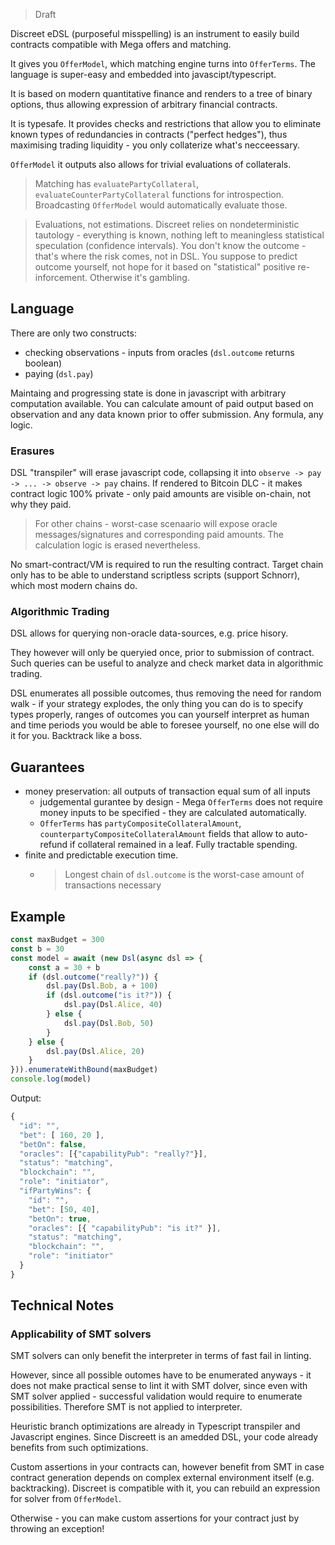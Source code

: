 
> Draft

Discreet eDSL (purposeful misspelling) is an instrument to easily build contracts compatible with Mega offers and matching. 

It gives you `OfferModel`, which matching engine turns into `OfferTerms`. The language is super-easy and embedded into javascipt/typescript.

It is based on modern quantitative finance and renders to a tree of binary options, thus allowing expression of arbitrary financial contracts.

It is typesafe. It provides checks and restrictions that allow you to eliminate known types of redundancies in contracts ("perfect hedges"), thus maximising trading liquidity - you only collaterize what's necceessary.

`OfferModel` it outputs also allows for trivial evaluations of collaterals. 

> Matching has `evaluatePartyCollateral`, `evaluateCounterPartyCollateral` functions for introspection. Broadcasting `OfferModel` would automatically evaluate those.

> Evaluations, not estimations. Discreet relies on nondeterministic tautology - everything is known, nothing left to meaningless statistical speculation (confidence intervals). You don't know the outcome - that's where the risk comes, not in DSL. You suppose to predict outcome yourself, not hope for it based on "statistical" positive re-inforcement. Otherwise it's gambling.

## Language

There are only two constructs:
- checking observations - inputs from oracles (`dsl.outcome` returns boolean)
- paying (`dsl.pay`)

Maintaing and progressing state is done in javascript with arbitrary computation available. You can calculate amount of paid output based on observation and any data known prior to offer submission. Any formula, any logic.

### Erasures

DSL "transpiler" will erase javascript code, collapsing it into `observe -> pay -> ... -> observe -> pay` chains. If rendered to Bitcoin DLC - it makes contract logic 100% private - only paid amounts are visible on-chain, not why they paid.

> For other chains - worst-case scenaario will expose oracle messages/signatures and corresponding paid amounts. The calculation logic is erased nevertheless.

No smart-contract/VM is required to run the resulting contract. Target chain only has to be able to understand scriptless scripts (support Schnorr), which most modern chains do. 

### Algorithmic Trading

DSL allows for querying non-oracle data-sources, e.g. price hisory. 

They however will only be queryied once, prior to submission of contract. Such queries can be useful to analyze and check market data in algorithmic trading.

DSL enumerates all possible outcomes, thus removing the need for random walk - if your strategy explodes, the only thing you can do is to specify types properly, ranges of outcomes you can yourself interpret as human and time periods you would be able to foresee yourself, no one else will do it for you. Backtrack like a boss.


## Guarantees
- money preservation: all outputs of transaction equal sum of all inputs
    - judgemental gurantee by design - Mega `OfferTerms` does not require money inputs to be specified - they are calculated automatically.
    - `OfferTerms` has `partyCompositeCollateralAmount`, `counterpartyCompositeCollateralAmount` fields that allow to auto-refund if collateral remained in a leaf. Fully tractable spending.
- finite and predictable execution time. 
    - > Longest chain of `dsl.outcome` is the worst-case amount of transactions necessary


## Example
```ts
const maxBudget = 300
const b = 30
const model = await (new Dsl(async dsl => {
    const a = 30 + b
    if (dsl.outcome("really?")) {
        dsl.pay(Dsl.Bob, a + 100) 
        if (dsl.outcome("is it?")) {
            dsl.pay(Dsl.Alice, 40)
        } else {
            dsl.pay(Dsl.Bob, 50)
        } 
    } else {
        dsl.pay(Dsl.Alice, 20)
    }
})).enumerateWithBound(maxBudget)
console.log(model)

```
Output:

```ts
{
  "id": "",
  "bet": [ 160, 20 ],
  "betOn": false,
  "oracles": [{"capabilityPub": "really?"}],
  "status": "matching",
  "blockchain": "",
  "role": "initiator",
  "ifPartyWins": {
    "id": "",
    "bet": [50, 40],
    "betOn": true,
    "oracles": [{ "capabilityPub": "is it?" }],
    "status": "matching",
    "blockchain": "",
    "role": "initiator"
  }
}
```
## Technical Notes

### Applicability of SMT solvers

SMT solvers can only benefit the interpreter in terms of fast fail in linting. 

However, since all possible outomes have to be enumerated anyways - it does not make practical sense to lint it with SMT dolver, since even with SMT solver applied - successful validation would require to enumerate possibilities. Therefore SMT is not applied to interpreter.

Heuristic branch optimizations are already in Typescript transpiler and Javascript engines. Since Discreett is an amedded DSL, your code already benefits from such optimizations.

Custom assertions in your contracts can, however benefit from SMT in case contract generation depends on complex external environment itself (e.g. backtracking). Discreet is compatible with it, you can rebuild an expression for solver from `OfferModel`.

Otherwise - you can make custom assertions for your contract just by throwing an exception!